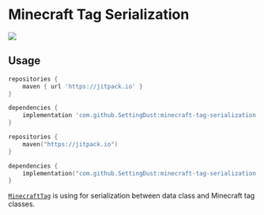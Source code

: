 # Minecraft Tag Serialization

[![](https://jitpack.io/v/SettingDust/minecraft-tag-serialization.svg)](https://jitpack.io/#SettingDust/minecraft-tag-serialization)

## Usage

```groovy
repositories {
    maven { url 'https://jitpack.io' }
}

dependencies {
    implementation 'com.github.SettingDust:minecraft-tag-serialization:main-SNAPSHOT'
}
```

```kotlin
repositories {
    maven("https://jitpack.io")
}

dependencies {
    implementation("com.github.SettingDust:minecraft-tag-serialization:main-SNAPSHOT")
}
```

[`MinecraftTag`](src/main/kotlin/settingdust/tag/serialization/MinecraftTagFormat.kt) is using for serialization between data class and Minecraft tag classes.

```kotlin

```
